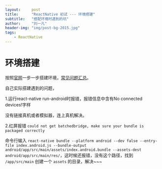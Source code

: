 ```yaml
---
layout:     post
title:      "ReactNative 初试 --- 环境搭建"
subtitle:   "搭配环境时遇到的坑"
author:     "刘一凡"
header-img: "img/post-bg-2015.jpg"
tags:
    - ReactNative
---
```


# 环境搭建

按照[官网](http://reactnative.cn/docs/0.39/getting-started.html#content)一步一步搭建环境，[常见问题汇总](http://bbs.reactnative.cn/topic/130/%E6%96%B0%E6%89%8B%E6%8F%90%E9%97%AE%E5%89%8D%E5%85%88%E6%9D%A5%E8%BF%99%E9%87%8C%E7%9C%8B%E7%9C%8B-react-native%E7%9A%84%E5%B8%B8%E8%A7%81%E9%97%AE%E9%A2%98)。

自己实际搭建遇到的问题，

1.运行react-native run-android时报错，报错信息中含有No connected devices!字样

没有链接真机或者模拟器，连上真机解决。

2.红屏报错 `could not get batchedbridge, make sure your bundle is packaged correctly`

命令行输入 `react-native bundle --platform android --dev false --entry-file index.android.js --bundle-output android/app/src/main/assets/index.android.bundle --assets-dest android/app/src/main/res/`，这时候还报错，没有这个路径，找到 `/app/src/main` 创建一个 `assets` 的目录，解决~~~
